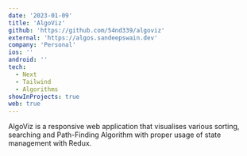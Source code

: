 ```yaml
---
date: '2023-01-09'
title: 'AlgoViz'
github: 'https://github.com/54nd339/algoviz'
external: 'https://algos.sandeepswain.dev'
company: 'Personal'
ios: ''
android: ''
tech:
  - Next
  - Tailwind
  - Algorithms
showInProjects: true
web: true
---
```

AlgoViz is a responsive web application that visualises various sorting, searching and Path-Finding Algorithm with proper usage of state management with Redux.
